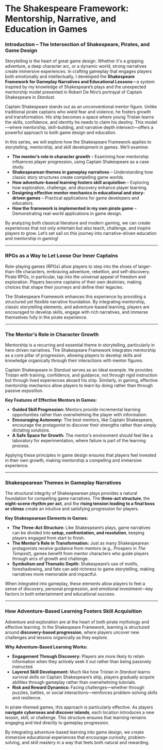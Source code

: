# The Shakespeare Framework: Mentorship, Narrative, and Education in Games

### Introduction – The Intersection of Shakespeare, Pirates, and Game Design

Storytelling is the heart of great game design. Whether it's a gripping adventure, a deep character arc, or a dynamic world, strong narratives create immersive experiences. In crafting gameplay that engages players both emotionally and intellectually, I developed the **Shakespeare Framework for Gameplay Narratives and Educational Lessons**—a system inspired by my knowledge of Shakespeare’s plays and the unexpected mentorship model presented in Robert De Niro’s portrayal of Captain Shakespeare in *Stardust*.

Captain Shakespeare stands out as an unconventional mentor figure. Unlike traditional pirate captains who wield fear and violence, he fosters growth and transformation. His ship becomes a space where young Tristan learns the skills, confidence, and identity he needs to claim his destiny. This model—where mentorship, skill-building, and narrative depth intersect—offers a powerful approach to both game design and education.

In this series, we will explore how the Shakespeare Framework applies to storytelling, mentorship, and skill development in games. We’ll examine:
- **The mentor’s role in character growth** – Examining how mentorship influences player progression, using Captain Shakespeare as a case study.
- **Shakespearean themes in gameplay narratives** – Understanding how classic story structures create compelling game worlds.
- **How adventure-based learning fosters skill acquisition** – Exploring how exploration, challenge, and discovery enhance player learning.
- **Designing effective mentor mechanics in educational and story-driven games** – Practical applications for game developers and educators.
- **How the framework is implemented in my own pirate game** – Demonstrating real-world applications in game design.

By analyzing both classical literature and modern gaming, we can create experiences that not only entertain but also teach, challenge, and inspire players to grow. Let’s set sail on this journey into narrative-driven education and mentorship in gaming!

---

### RPGs as a Way to Let Loose Our Inner Captains

Role-playing games (RPGs) allow players to step into the shoes of larger-than-life characters, embracing adventure, rebellion, and self-discovery. Pirate RPGs, in particular, tap into the universal appeal of freedom and exploration. Players become captains of their own destinies, making choices that shape their journeys and define their legacies.

The Shakespeare Framework enhances this experience by providing a structured yet flexible narrative foundation. By integrating mentorship, classic storytelling elements, and adventure-based learning, players are encouraged to develop skills, engage with rich narratives, and immerse themselves fully in the pirate experience.

---

### The Mentor’s Role in Character Growth

Mentorship is a recurring and essential theme in storytelling, particularly in hero-driven narratives. The Shakespeare Framework integrates mentorship as a core pillar of progression, allowing players to develop skills and knowledge organically through their interactions with mentor figures. 

Captain Shakespeare in *Stardust* serves as an ideal example. He provides Tristan with training, confidence, and guidance, not through rigid instruction but through lived experiences aboard his ship. Similarly, in gaming, effective mentorship mechanics allow players to learn by doing rather than through passive exposition. 

**Key Features of Effective Mentors in Games:**
- **Guided Skill Progression:** Mentors provide incremental learning opportunities rather than overwhelming the player with information.
- **Encouraging Autonomy:** The best mentors, like Captain Shakespeare, encourage the protagonist to discover their strengths rather than simply dictating solutions.
- **A Safe Space for Growth:** The mentor’s environment should feel like a laboratory for experimentation, where failure is part of the learning process.

Applying these principles in game design ensures that players feel invested in their own growth, making mentorship a compelling and immersive experience.

---

### Shakespearean Themes in Gameplay Narratives

The structural integrity of Shakespearean plays provides a natural foundation for compelling game narratives. The **three-act structure**, the **eight-scene rhythm per act**, and the **rising tension leading to a final boss or climax** create an intuitive and satisfying progression for players. 

**Key Shakespearean Elements in Games:**
- **The Three-Act Structure:** Like Shakespeare’s plays, game narratives can be divided into **setup, confrontation, and resolution**, keeping players engaged from start to finish.
- **The Mentor’s Role in Transformation:** Just as many Shakespearean protagonists receive guidance from mentors (e.g., Prospero in *The Tempest*), games benefit from mentor characters who guide players through arcs of growth and challenge.
- **Symbolism and Thematic Depth:** Shakespeare’s use of motifs, foreshadowing, and fate can add richness to game storytelling, making narratives more memorable and impactful.

When integrated into gameplay, these elements allow players to feel a sense of discovery, personal progression, and emotional investment—key factors in both entertainment and educational success.

---

### How Adventure-Based Learning Fosters Skill Acquisition

Adventure and exploration are at the heart of both pirate mythology and effective learning. In the Shakespeare Framework, learning is structured around **discovery-based progression**, where players uncover new challenges and lessons organically as they explore. 

**Why Adventure-Based Learning Works:**
- **Engagement Through Discovery:** Players are more likely to retain information when they actively seek it out rather than being passively instructed.
- **Layered Skill Development:** Much like how Tristan in *Stardust* learns survival skills on Captain Shakespeare’s ship, players gradually acquire abilities through gameplay rather than overwhelming tutorials.
- **Risk and Reward Dynamics:** Facing challenges—whether through puzzles, battles, or social interactions—reinforces problem-solving skills and resilience.

In pirate-themed games, this approach is particularly effective. As players **navigate cyberseas and discover islands**, each location introduces a new lesson, skill, or challenge. This structure ensures that learning remains engaging and tied directly to gameplay progression.

By integrating adventure-based learning into game design, we create immersive educational experiences that encourage curiosity, problem-solving, and skill mastery in a way that feels both natural and rewarding.
